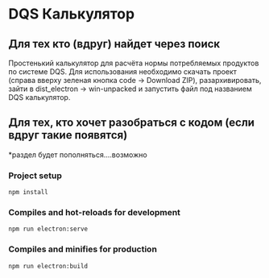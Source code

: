 # DQS Калькулятор

## Для тех кто (вдруг) найдет через поиск
Простенький калькулятор для расчёта нормы потребляемых продуктов по системе DQS. 
Для использования необходимо скачать проект (справа вверху зеленая кнопка code -> Download ZIP), 
 разархивировать, зайти в dist_electron -> win-unpacked и запустить файл под названием DQS калькулятор.

## Для тех, кто хочет разобраться с кодом (если вдруг такие появятся)
*раздел будет пополняться....возможно
### Project setup
```
npm install
```

### Compiles and hot-reloads for development
```
npm run electron:serve
```

### Compiles and minifies for production
```
npm run electron:build
```

